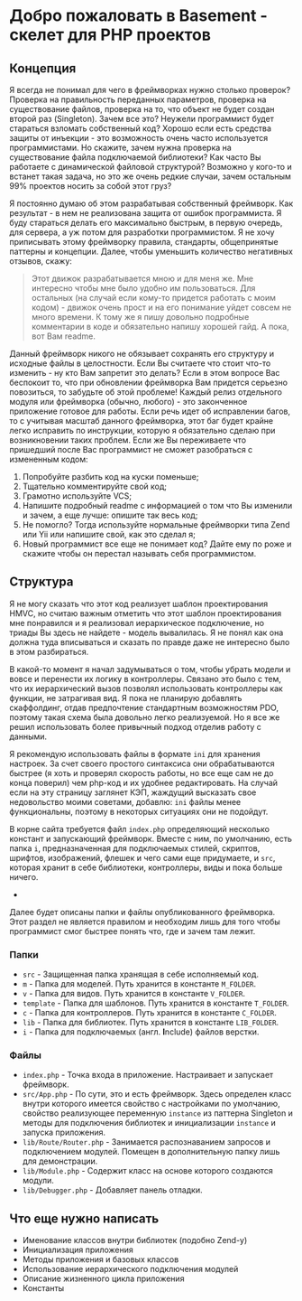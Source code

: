 # Добро пожаловать в Basement - скелет для PHP проектов

## Концепция

Я всегда не понимал для чего в фреймворках нужно столько проверок? Проверка на правильность переданных параметров, проверка на существование файлов, проверка на то, что объект не будет создан второй раз (Singleton). Зачем все это? Неужели программист будет стараться взломать собственный код? Хорошо если есть средства защиты от инъекции - это возможность очень часто используется программистами. Но скажите, зачем нужна проверка на существование файла подключаемой библиотеки? Как часто Вы работаете с динамической файловой структурой? Возможно у кого-то и встанет такая задача, но это же очень редкие случаи, зачем остальным 99% проектов носить за собой этот груз?

Я постоянно думаю об этом разрабатывая собственный фреймворк. Как результат - в нем не реализована защита от ошибок программиста. Я буду стараться делать его максимально быстрым, в первую очередь, для сервера, а уж потом для разработки программистом. Я не хочу приписывать этому фреймворку правила, стандарты, общепринятые паттерны и концепции. Далее, чтобы уменьшить количество негативных отзывов, скажу:

> Этот движок разрабатывается мною и для меня же. Мне интересно чтобы мне было удобно им пользоваться. Для остальных (на случай если кому-то придется работать с моим кодом) - движок очень прост и на его понимание уйдет совсем не много времени. К тому же я пишу довольно подробные комментарии в коде и обязательно напишу хорошей гайд. А пока, вот Вам readme.

Данный фреймворк никого не обязывает сохранять его структуру и исходные файлы в целостности. Если Вы считаете что стоит что-то изменить - ну кто Вам запретит это делать? Если в этом вопросе Вас беспокоит то, что при обновлении фреймворка Вам придется серьезно повозиться, то забудьте об этой проблеме! Каждый релиз отдельного модуля или фреймворка (обычно, любого) - это законченное приложение готовое для работы. Если речь идет об исправлении багов, то с учитывая масштаб данного фреймворка, этот баг будет крайне легко исправить по инструкции, которую я обязательно сделаю при возникновении таких проблем. Если же Вы переживаете что пришедший после Вас программист не сможет разобраться с измененным кодом:

1. Попробуйте разбить код на куски поменьше;
2. Тщательно комментируйте свой код;
3. Грамотно используйте VCS;
4. Напишите подробный readme с информацией о том что Вы изменили и зачем, а еще лучше: опишите так весь код;
5. Не помогло? Тогда используйте нормальные фреймворки типа Zend или Yii или напишите свой, как это сделал я;
6. Новый программист все еще не понимает код? Дайте ему по роже и скажите чтобы он перестал называть себя программистом.

## Структура

Я не могу сказать что этот код реализует шаблон проектирования HMVC, но считаю важным отметить что этот шаблон проектирования мне понравился и я реализовал иерархическое подключение, но триады Вы здесь не найдете - модель вывалилась. Я не понял как она должна туда вписываться и сказать по правде даже не интересно было в этом разбираться.

В какой-то момент я начал задумываться о том, чтобы убрать модели и вовсе и перенести их логику в контроллеры. Связано это было с тем, что их иерархический вызов позволял использовать контроллеры как функции, не затрагивая вид. Я пока не планирую добавлять скаффолдинг, отдав предпочтение стандартным возможностям PDO, поэтому такая схема была довольно легко реализуемой. Но я все же решил использовать более привычный подход отделив работу с данными.

Я рекомендую использовать файлы в формате ```ini``` для хранения настроек. За счет своего простого синтаксиса они обрабатываются быстрее (я хоть и проверял скорость работы, но все еще сам не до конца поверил) чем php-код и их удобнее редактировать. На случай если на эту страницу заглянет КЭП, жаждущий высказать свое недовольство моими советами, добавлю: ```ini``` файлы менее функциональны, поэтому в некоторых ситуациях они не подойдут.

В корне сайта требуется файл ```index.php``` определяющий несколько констант и запускающий фреймворк. Вместе с ним, по умолчанию, есть папка ```i```, предназначенная для подключаемых стилей, скриптов, шрифтов, изображений, флешек и чего сами еще придумаете, и ```src```, которая хранит в себе библиотеки, контроллеры, виды и пока больше ничего.

-

Далее будет описаны папки и файлы опубликованного фреймворка. Этот раздел не является правилом и необходим лишь для того чтобы программист смог быстрее понять что, где и зачем там лежит.

### Папки

* ```src``` - Защищенная папка хранящая в себе исполняемый код.
 * ```m``` - Папка для моделей. Путь хранится в константе ```M_FOLDER```.
 * ```v``` - Папка для видов. Путь хранится в константе ```V_FOLDER```.
  * ```template``` - Папка для шаблонов. Путь хранится в константе ```T_FOLDER```.
 * ```c``` - Папка для контроллеров. Путь хранится в константе ```C_FOLDER```.
 * ```lib``` - Папка для библиотек. Путь хранится в константе ```LIB_FOLDER```.
* ```i``` - Папка для подключаемых (англ. **I**nclude) файлов верстки.

### Файлы

* ```index.php``` - Точка входа в приложение. Настраивает и запускает фреймворк.
* ```src/App.php``` - По сути, это и есть фреймворк. Здесь определен класс внутри которого имеется свойство с настройками по умолчанию, свойство реализующее переменную ```instance``` из паттерна Singleton и методы для подключения библиотек и инициализации ```instance``` и запуска приложения.
* ```lib/Route/Router.php``` - Занимается распознаванием запросов и подключением модулей. Помещен в дополнительную папку лишь для демонстрации.
* ```lib/Module.php``` - Содержит класс на основе которого создаются модули.
* ```lib/Debugger.php``` - Добавляет панель отладки.

## Что еще нужно написать

* Именование классов внутри библиотек (подобно Zend-у)
* Инициализация приложения
* Методы приложения и базовых классов
* Использование иерархического подключения модулей
* Описание жизненного цикла приложения
* Константы